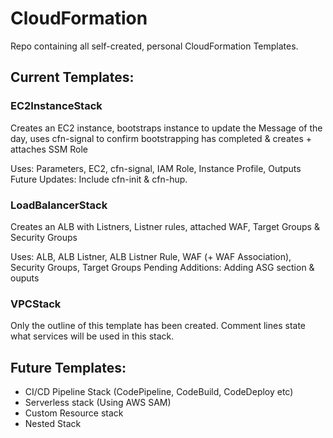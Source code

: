 # CloudFormation
Repo containing all self-created, personal CloudFormation Templates.

## Current Templates:
### EC2InstanceStack
Creates an EC2 instance, bootstraps instance to update the Message of the day, uses cfn-signal to confirm bootstrapping has completed & creates + attaches SSM Role

Uses: Parameters, EC2, cfn-signal, IAM Role, Instance Profile, Outputs
Future Updates: Include cfn-init & cfn-hup.

### LoadBalancerStack
Creates an ALB with Listners, Listner rules, attached WAF, Target Groups & Security Groups

Uses: ALB, ALB Listner, ALB Listner Rule, WAF (+ WAF Association), Security Groups, Target Groups
Pending Additions: Adding ASG section & ouputs

### VPCStack
Only the outline of this template has been created. Comment lines state what services will be used in this stack.


## Future Templates:
- CI/CD Pipeline Stack (CodePipeline, CodeBuild, CodeDeploy etc)
- Serverless stack (Using AWS SAM)
- Custom Resource stack
- Nested Stack